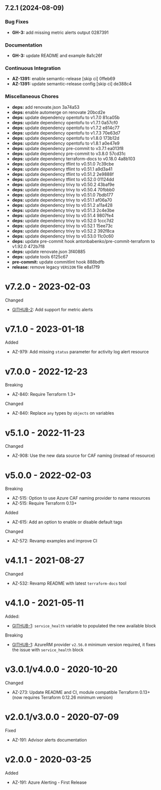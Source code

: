 ## 7.2.1 (2024-08-09)


### Bug Fixes

* **GH-3:** add missing metric alerts output 0287391


### Documentation

* **GH-3:** update README and example 8a1c26f


### Continuous Integration

* **AZ-1391:** enable semantic-release [skip ci] 0ffeb69
* **AZ-1391:** update semantic-release config [skip ci] de388c4


### Miscellaneous Chores

* **deps:** add renovate.json 3a74a53
* **deps:** enable automerge on renovate 20bcd2e
* **deps:** update dependency opentofu to v1.7.0 81ca05b
* **deps:** update dependency opentofu to v1.7.1 0a57cf0
* **deps:** update dependency opentofu to v1.7.2 e814c77
* **deps:** update dependency opentofu to v1.7.3 70e63d7
* **deps:** update dependency opentofu to v1.8.0 173b12d
* **deps:** update dependency opentofu to v1.8.1 a0e47e9
* **deps:** update dependency pre-commit to v3.7.1 ea013f8
* **deps:** update dependency pre-commit to v3.8.0 57cd31c
* **deps:** update dependency terraform-docs to v0.18.0 4a8b103
* **deps:** update dependency tflint to v0.51.0 7c39cbe
* **deps:** update dependency tflint to v0.51.1 a9d3a41
* **deps:** update dependency tflint to v0.51.2 2e9888f
* **deps:** update dependency tflint to v0.52.0 01124dd
* **deps:** update dependency trivy to v0.50.2 43baf9e
* **deps:** update dependency trivy to v0.50.4 70fbbb0
* **deps:** update dependency trivy to v0.51.0 7bdb177
* **deps:** update dependency trivy to v0.51.1 af06a70
* **deps:** update dependency trivy to v0.51.2 a11a428
* **deps:** update dependency trivy to v0.51.3 2c4e3be
* **deps:** update dependency trivy to v0.51.4 9807fe4
* **deps:** update dependency trivy to v0.52.0 1ccc7d2
* **deps:** update dependency trivy to v0.52.1 15ee73c
* **deps:** update dependency trivy to v0.52.2 392f8ca
* **deps:** update dependency trivy to v0.53.0 11c0c60
* **deps:** update pre-commit hook antonbabenko/pre-commit-terraform to v1.92.0 472b7f8
* **deps:** update renovate.json 3f40885
* **deps:** update tools 6125c67
* **pre-commit:** update commitlint hook 888bdfb
* **release:** remove legacy `VERSION` file e8a17f9

# v7.2.0 - 2023-02-03

Changed
  * [GITHUB-2](https://github.com/claranet/terraform-azurerm-alerting/pull/2): Add support for metric alerts

# v7.1.0 - 2023-01-18

Added
  * AZ-979: Add missing `status` parameter for activity log alert resource

# v7.0.0 - 2022-12-23

Breaking
  * AZ-840: Require Terraform 1.3+

Changed
  * AZ-840: Replace `any` types by `objects` on variables

# v5.1.0 - 2022-11-23

Changed
  * AZ-908: Use the new data source for CAF naming (instead of resource)

# v5.0.0 - 2022-02-03

Breaking
  * AZ-515: Option to use Azure CAF naming provider to name resources
  * AZ-515: Require Terraform 0.13+

Added
  * AZ-615: Add an option to enable or disable default tags

Changed
  * AZ-572: Revamp examples and improve CI

# v4.1.1 - 2021-08-27

Changed
  * AZ-532: Revamp README with latest `terraform-docs` tool

# v4.1.0 - 2021-05-11

Added:
  * [GITHUB-1](https://github.com/claranet/terraform-azurerm-alerting/issues/1): `service_health` variable to populated the new available block

Breaking
  * [GITHUB-1](https://github.com/claranet/terraform-azurerm-alerting/issues/1): AzureRM provider `v2.56.0` minimum version required, it fixes the issue with `service_health` block

# v3.0.1/v4.0.0 - 2020-10-20

Changed
  * AZ-273: Update README and CI, module compatible Terraform 0.13+ (now requires Terraform 0.12.26 minimum version)

# v2.0.1/v3.0.0 -  2020-07-09

Fixed
  *  AZ-191: Advisor alerts documentation

# v2.0.0 -  2020-03-25

Added
  * AZ-191: Azure Alerting - First Release

